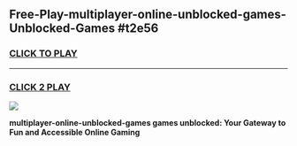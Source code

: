 
## Free-Play-multiplayer-online-unblocked-games-Unblocked-Games #t2e56
<h3>
<a href="https://news.freeplayer.one?title=multiplayer-online-unblocked-games&ref=8M">CLICK TO PLAY</a></h3>
<hr>

<h3>
<a href="https://news.freeplayer.one?title=multiplayer-online-unblocked-games&ref=8M">CLICK 2 PLAY</a>
  
</h3>

<a href="https://news.freeplayer.one?title=multiplayer-online-unblocked-games&ref=8M"><img src="https://clearcache.store/games.png"></a>


**multiplayer-online-unblocked-games games unblocked: Your Gateway to Fun and Accessible Online Gaming**
